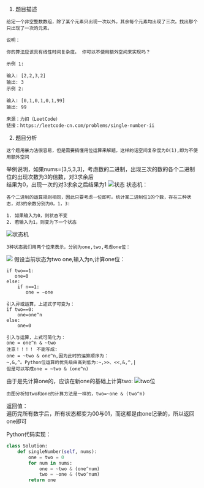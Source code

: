 1. 题目描述
```text
给定一个非空整数数组，除了某个元素只出现一次以外，其余每个元素均出现了三次。找出那个只出现了一次的元素。

说明：

你的算法应该具有线性时间复杂度。 你可以不使用额外空间来实现吗？

示例 1:

输入: [2,2,3,2]
输出: 3
示例 2:

输入: [0,1,0,1,0,1,99]
输出: 99

来源：力扣（LeetCode）
链接：https://leetcode-cn.com/problems/single-number-ii
```

2. 题目分析
```text
这个题用暴力法很容易，但是需要搞懂用位运算来解题，这样的话空间复杂度为O(1),即为不使用额外空间
```
举例说明，如果nums=[3,5,3,3]，考虑数的二进制，出现三次的数的各个二进制位的出现次数为3的倍数，对3求余后   
结果为0，出现一次的对3求余之后结果为1
![状态](https://pic.leetcode-cn.com/28f2379be5beccb877c8f1586d8673a256594e0fc45422b03773b8d4c8418825-Picture1.png)
状态机：
```text
各个二进制的运算规则相同，因此只要考虑一位即可。统计某二进制位1的个数，存在三种状态，对3的余数分别为0，1，3:

1. 如果输入为0，则状态不变
2. 若输入为1，则变为下一个状态
```
![状态机](https://pic.leetcode-cn.com/ab00d4d1ad961a3cd4fc1840e34866992571162096000325e7ce10ff75fda770-Picture2.png)
```text
3种状态我们用两个位来表示，分别为one,two,考虑one位：
```
![](https://pic.leetcode-cn.com/0a7ea5bca055b095673620d8bb4c98ef6c610a22f999294ed11ae35d43621e93-Picture3.png)
假设当前状态为two one,输入为n,计算one位：
```text
if two==1:
   one=0
else:
    if n==1:
       one = ~one

引入异或运算，上述式子可变为：
if two==0:
    one=one^n
else:
    one=0

引入与运算，上式可简化为：
one = one^n & ~two
注意！！！！ 不能写成:
one = ~two & one^n,因为此时的运算顺序为：
~,&,^。Python位运算的优先级由高到低为:~,>>、<<,&,^,|
但是可以写成one = ~two & (one^n)
```

由于是先计算one的，应该在新one的基础上计算two:
![two位](https://pic.leetcode-cn.com/6ba76dba1ac98ee2bb982e011fdffd1df9a6963f157b2780461dbce453f0ded3-Picture5.png)
```text
由图分析知two和one的计算方法是一样的，two=~one & (two^n)
```
返回值：   
遍历完所有数字后，所有状态都变为00与01，而这都是由one记录的，所以返回one即可

Python代码实现：
```python
class Solution:
    def singleNumber(self, nums):
        one = two = 0
        for num in nums:
            one = ~two & (one^num)
            two = ~one & (two^num)
        return one
```

